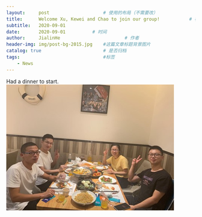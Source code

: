```yaml
---
layout:     post   				    # 使用的布局（不需要改）
title:      Welcome Xu, Kewei and Chao to join our group!			# 标题 
subtitle:   2020-09-01
date:       2020-09-01			# 时间
author:     JialinHe						# 作者
header-img: img/post-bg-2015.jpg 	#这篇文章标题背景图片
catalog: true 						# 是否归档
tags:								#标签
    - News
---
```


<!-- ## Welcome Xu, Kewei and Chao to join our group -->

Had a dinner to start.
<img src="/img/picsInURL/2020-09.jpg" alt="20221212">